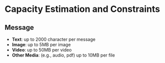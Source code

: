 # Capacity Estimation and Constraints

## Message
- **Text**: up to 2000 character per message
- **Image**: up to 5MB per image
- **Video**: up to 50MB per video
- **Other Media**: (e.g., audio, pdf) up to 10MB per file

